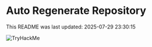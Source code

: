 # Auto Regenerate Repository

This README was last updated: 2025-07-29 23:30:15

 ![TryHackMe](https://tryhackme.com/badge/533634)